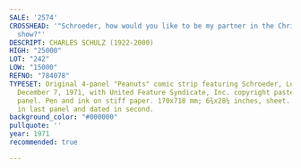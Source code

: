 ```yaml
---
SALE: '2574'
CROSSHEAD: '"Schroeder, how would you like to be my partner in the Christmas Skating
  show?"'
DESCRIPT: CHARLES SCHULZ (1922-2000)
HIGH: "25000"
LOT: "242"
LOW: "15000"
REFNO: "784078"
TYPESET: Original 4-panel "Peanuts" comic strip featuring Schroeder, Lucy, published
  December 7, 1971, with United Feature Syndicate, Inc. copyright pastedown in first
  panel. Pen and ink on stiff paper. 170x718 mm; 6¾x28¼ inches, sheet. Signed "Schulz"
  in last panel and dated in second.
background_color: "#000000"
pullquote: ''
year: 1971
recommended: true

---
```

